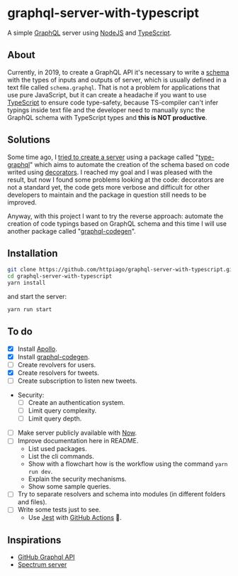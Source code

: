 # graphql-server-with-typescript

A simple [GraphQL](https://graphql.org) server using [NodeJS](https://nodejs.org) and [TypeScript](https://www.typescriptlang.org).

<!-- [![Online playground](https://img.shields.io/badge/Online-Playground-E00097.svg)]() -->

## About

Currently, in 2019, to create a GraphQL API it's necessary to write a [schema](https://graphql.org/learn/schema/) with the types of inputs and outputs of server, which is usually defined in a text file called `schema.graphql`. That is not a problem for applications that use pure JavaScript, but it can create a headache if you want to use [TypeScript](https://www.typescriptlang.org/) to ensure code type-safety, because TS-compiler can't infer typings inside text file and the developer need to manually sync the GraphQL schema with TypeScript types and **this is NOT productive**.

## Solutions

Some time ago, I [tried to create a server](https://github.com/httpiago/graphql-and-typescript-legacy) using a package called "[type-graphql](https://github.com/19majkel94/type-graphql)" which aims to automate the creation of the schema based on code writed using [decorators](https://www.typescriptlang.org/docs/handbook/decorators.html). I reached my goal and I was pleased with the result, but now I found some problems looking at the code: decorators are not a standard yet, the code gets more verbose and difficult for other developers to maintain and the package in question still needs to be improved.

Anyway, with this project I want to try the reverse approach: automate the creation of code typings based on GraphQL schema and this time I will use another package called "[graphql-codegen](https://github.com/dotansimha/graphql-code-generator)".

## Installation

```bash
git clone https://github.com/httpiago/graphql-server-with-typescript.git
cd graphql-server-with-typescript
yarn install
```

and start the server:

```bash
yarn run start
```

## To do

- [x] Install [Apollo](https://github.com/apollographql/apollo-server/tree/master/packages/apollo-server).
- [x] Install [graphql-codegen](https://github.com/dotansimha/graphql-code-generator).
- [ ] Create revolvers for users.
- [x] Create resolvers for tweets.
- [ ] Create subscription to listen new tweets.
- Security:
  - [ ] Create an authentication system.
  - [ ] Limit query complexity.
  - [ ] Limit query depth.
- [ ] Make server publicly available with [Now](https://zeit.co/now).
- [ ] Improve documentation here in README.
  - List used packages.
  - List the cli commands.
  - Show with a flowchart how is the workflow using the command `yarn run dev`.
  - Explain the security mechanisms.
  - Show some sample queries.
- [ ] Try to separate resolvers and schema into modules (in different folders and files).
- [ ] Write some tests just to see.
  - Use [Jest](https://github.com/facebook/jest) with [GitHub Actions](https://github.com/features/actions) 🤩.

## Inspirations

- [GitHub Graphql API](https://developer.github.com/v4/)
- [Spectrum server](https://github.com/withspectrum/spectrum)
